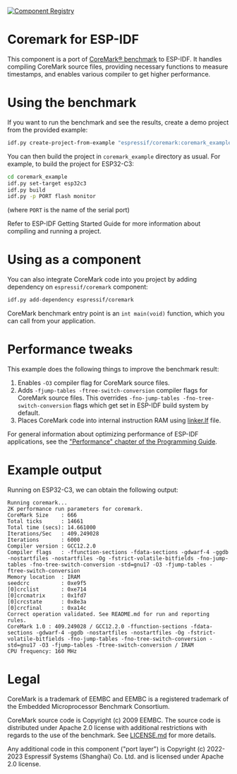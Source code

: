 [![Component Registry](https://components.espressif.com/components/espressif/coremark/badge.svg)](https://components.espressif.com/components/espressif/coremark)

# Coremark for ESP-IDF

This component is a port of [CoreMark® benchmark](https://github.com/eembc/coremark) to ESP-IDF. It handles compiling CoreMark source files, providing necessary functions to measure timestamps, and enables various compiler to get higher performance.

# Using the benchmark

If you want to run the benchmark and see the results, create a demo project from the provided example:

```bash
idf.py create-project-from-example "espressif/coremark:coremark_example"
```

You can then build the project in `coremark_example` directory as usual. For example, to build the project for ESP32-C3:

```bash
cd coremark_example
idf.py set-target esp32c3
idf.py build
idf.py -p PORT flash monitor
```

(where `PORT` is the name of the serial port)

Refer to ESP-IDF Getting Started Guide for more information about compiling and running a project.

# Using as a component

You can also integrate CoreMark code into you project by adding dependency on `espressif/coremark` component:

```bash
idf.py add-dependency espressif/coremark
```

CoreMark benchmark entry point is an `int main(void)` function, which you can call from your application.

# Performance tweaks

This example does the following things to improve the benchmark result:

1. Enables `-O3` compiler flag for CoreMark source files.
2. Adds `-fjump-tables -ftree-switch-conversion` compiler flags for CoreMark source files. This overrides `-fno-jump-tables -fno-tree-switch-conversion` flags which get set in ESP-IDF build system by default.
3. Places CoreMark code into internal instruction RAM using [linker.lf](linker.lf) file.

For general information about optimizing performance of ESP-IDF applications, see the ["Performance" chapter of the Programming Guide](https://docs.espressif.com/projects/esp-idf/en/latest/esp32/api-guides/performance/index.html).

# Example output

Running on ESP32-C3, we can obtain the following output:

```
Running coremark...
2K performance run parameters for coremark.
CoreMark Size    : 666
Total ticks      : 14661
Total time (secs): 14.661000
Iterations/Sec   : 409.249028
Iterations       : 6000
Compiler version : GCC12.2.0
Compiler flags   : -ffunction-sections -fdata-sections -gdwarf-4 -ggdb -nostartfiles -nostartfiles -Og -fstrict-volatile-bitfields -fno-jump-tables -fno-tree-switch-conversion -std=gnu17 -O3 -fjump-tables -ftree-switch-conversion
Memory location  : IRAM
seedcrc          : 0xe9f5
[0]crclist       : 0xe714
[0]crcmatrix     : 0x1fd7
[0]crcstate      : 0x8e3a
[0]crcfinal      : 0xa14c
Correct operation validated. See README.md for run and reporting rules.
CoreMark 1.0 : 409.249028 / GCC12.2.0 -ffunction-sections -fdata-sections -gdwarf-4 -ggdb -nostartfiles -nostartfiles -Og -fstrict-volatile-bitfields -fno-jump-tables -fno-tree-switch-conversion -std=gnu17 -O3 -fjump-tables -ftree-switch-conversion / IRAM
CPU frequency: 160 MHz
```

# Legal

CoreMark is a trademark of EEMBC and EEMBC is a registered trademark of the Embedded Microprocessor Benchmark Consortium.

CoreMark source code is Copyright (c) 2009 EEMBC. The source code is distributed under Apache 2.0 license with additional restrictions with regards to the use of the benchmark. See [LICENSE.md](LICENSE.md) for more details.

Any additional code in this component ("port layer") is Copyright (c) 2022-2023 Espressif Systems (Shanghai) Co. Ltd. and is licensed under Apache 2.0 license.



